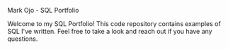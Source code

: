 Mark Ojo - SQL Portfolio


Welcome to my SQL Portfolio! This code repository contains examples of SQL I've written. Feel free to take a look and reach out if you have any questions.
